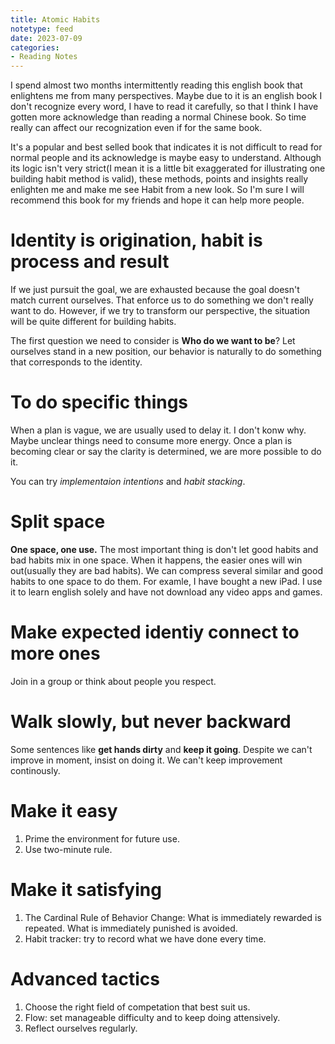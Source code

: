 ```yaml
---
title: Atomic Habits
notetype: feed
date: 2023-07-09
categories: 
- Reading Notes
---
```


I spend almost two months intermittently reading this english book that enlightens me from many perspectives. Maybe due to it is an english book I don't recognize every word, I have to read it carefully, so that I think I have gotten more acknowledge than reading a normal Chinese book. So time really can affect our recognization even if for the same book.

It's a popular and best selled book that indicates it is not difficult to read for normal people and its acknowledge is maybe easy to understand. Although its logic isn't very strict(I mean it is a little bit exaggerated for illustrating one building habit method is valid), these methods, points and insights really enlighten me and make me see Habit from a new look. So I'm sure I will recommend this book for my friends and hope it can help more people.

# Identity is origination, habit is process and result

If we just pursuit the goal, we are exhausted because the goal doesn't match current ourselves. That enforce us to do something we don't really want to do. However, if we try to transform our perspective, the situation will be quite different for building habits. 

The first question we need to consider is **Who do we want to be**? Let ourselves stand in a new position, our behavior is naturally to do something that corresponds to the identity.

# To do specific things

When a plan is vague, we are usually used to delay it. I don't konw why. Maybe unclear things need to consume more energy. Once a plan is becoming clear or say the clarity is determined, we are more possible to do it.

You can try *implementaion intentions* and *habit stacking*.

# Split space

**One space, one use.** The most important thing is don't let good habits and bad habits mix in one  space. When it happens, the easier ones will win out(usually they are bad habits). We can compress several similar and good habits to one space to do them. For examle, I have bought a new iPad. I use it to learn english solely and have not download any video apps and games.

# Make expected identiy connect to more ones

Join in a group or think about people you respect.

# Walk slowly, but never backward

Some sentences like **get hands dirty** and **keep it going**. Despite we can't improve in moment, insist on doing it. We can't keep improvement continously.

# Make it easy

1. Prime the environment for future use.
2. Use two-minute rule.

# Make it satisfying

1. The Cardinal Rule of Behavior Change: What is immediately rewarded is repeated. What is immediately punished is avoided.
2. Habit tracker: try to record what we have done every time.

# Advanced tactics

1. Choose the right field of competation that best suit us.
2. Flow: set manageable difficulty and to keep doing attensively.
3. Reflect ourselves regularly.